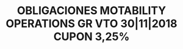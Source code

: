 ---
layout: asset
title: OBLIGACIONES MOTABILITY OPERATIONS GR VTO 30|11|2018 CUPON 3,25%
isin: XS0742069643
---